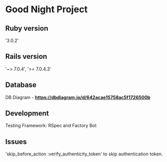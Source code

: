 
Good Night Project
=========

Ruby version
---
'3.0.2'

Rails version
---
'~> 7.0.4', '>= 7.0.4.3'

Database
---
DB Diagram - **https://dbdiagram.io/d/642acae15758ac5f1726500b**

Development
---
Testing Framework: RSpec and Factory Bot


Issues
---
'skip_before_action :verify_authenticity_token' to skip authentication token.
